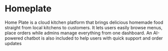 # Homeplate
Home Plate is a cloud kitchen platform that brings delicious homemade food straight from local kitchens to customers. It lets users easily browse menus, place orders while admins manage everything from one dashboard. An AI-powered chatbot is also included to help users with quick support and order updates
